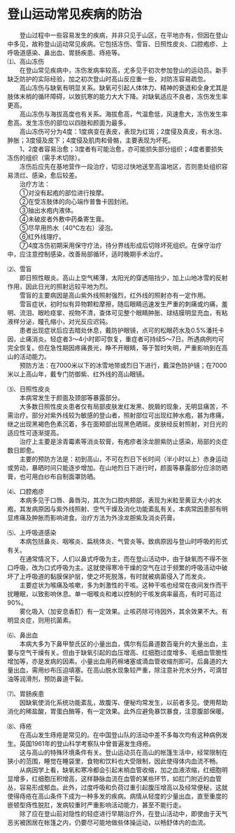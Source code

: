 # 登山运动常见疾病的防治  

&emsp;&emsp;登山过程中一些容易发生的疾病，并非只见于山区，在平地亦有，但因在登山中多见，故称登山运动常见疾病。它包括冻伤、雪盲、日照性皮炎、口腔疱疹、上呼吸道感染、鼻出血、胃肠疾患、痔疮等。  
⑴、高山冻伤  
&emsp;&emsp;在登山常见疾病中，冻伤发病率较高，尤多见于初次参加登山的运动员。新手缺乏防护的实际经验，加之初次登山时高山反应重一些，对防冻容易疏忽。  
&emsp;&emsp;高山冻伤与缺氧有明显关系。缺氧可引起人体体力、精神的衰退和全身尤其是肢体末梢的循环障碍，以致抗寒的能力大大下降。对缺氧适应不良者，冻伤发生率更高。  
&emsp;&emsp;高山冻伤与海拔高度也有关系。海拔愈高，气温愈低，风速愈大，冻伤发生率愈高。发生冻伤的部位以四肢和颜面为最多。  
&emsp;&emsp;高山冻伤可分为4度：1度病变在表皮，表现为红斑；2度侵及真皮，有水泡、肿胀；3度侵及皮下；4度侵及肌肉和骨骼，主要表现为坏死。  
&emsp;&emsp;1、2度者容易治愈；3度者有可能治愈，亦可能损失部分组织；4度者要损失冻伤的组织（需手术切除）。  
&emsp;&emsp;冻伤后应先在基地营作一段治疗，切忌过快地送至高温地区，否则患处组织容易溃烂、感染，愈后较差。  
&emsp;&emsp;治疗方法：  
&emsp;&emsp;①对没有起疱的部位进行按摩。  
&emsp;&emsp;②在受冻肢体的向心端作普鲁卡因封闭。  
&emsp;&emsp;③抽出水疱内液体。  
&emsp;&emsp;④未破皮者外敷中药桑寄生膏。  
&emsp;&emsp;⑤尽早用热水（40℃左右）浸泡。  
&emsp;&emsp;⑥红外线理疗。  
&emsp;&emsp;⑦4度冻伤初期采用保守疗法，待分界线形成后切除坏死组织。在保守治疗中，应注意控制感染，改善局部循环，适时晚期手术治疗。  

⑵、雪盲  
&emsp;&emsp;即日照性眼炎。高山上空气稀薄，太阳光的穿透阻挡少，加上山地冰雪的反射作用，因此日光的照射远较平地为烈。  
&emsp;&emsp;雪盲的主要病因是高山紫外线照射强烈，红外线的照射亦有一定作用。  
&emsp;&emsp;雪盲症状，初时似有异物颗粒摩擦，随后眼睛迅速发生严重的刺痛或灼痛，羞明、流泪、眼睑痉挛、视物不清，查体可见整个眼睛肿胀、球结膜明显充血，有粘液样分泌，瞳孔缩小，对光反应迟钝。  
&emsp;&emsp;患者出现症状后应去暗处休息，戴防护眼镜，点可的松眼药水及0.5%潘托卡因，止痛消炎。轻症者3～4小时即可恢复，重症者可持续5～7日。所遇病例均可完全恢复。但在急性期因疼痛畏光，睁不开眼睛，等于暂时失明，严重影响到在高山的活动能力。  
&emsp;&emsp;预防方法：在7000米以下的冰雪地带或烈日下进行，戴深色防护镜；在7000米以上高山年，戴专门防御紫、红外线的高山眼镜。  

⑶、日照性皮炎  
&emsp;&emsp;本病常发生于颜面及颈部等暴露部分。  
&emsp;&emsp;大多数日照性皮炎患者仅有局部皮肤发红发黑、脱屑的现象，无明显痛苦，不需治疗。部分对紫外线较为敏感的登山者，照射部位可出现红肿水疱，甚为疼痛，继之出现黑褐色色素沉着，多在面颊部出现黑色晒斑。皮肤经反射照射，对日光的适应性可逐渐提高。  
&emsp;&emsp;治疗上主要是涂青霉素等消炎软膏，有疱疹者涂龙胆紫防止感染，局部的炎症数日即愈。  
&emsp;&emsp;主要的预防方法是：初到高山，不可在烈日下长时间（半小时以上）赤身运动或劳动，暴晒时间只能逐步增加。在山地烈日下进行时，颜面等暴露部分应涂防晒膏，也可用白纱布自制面罩防晒。  

⑷、口腔疱疹  
&emsp;&emsp;本病多见于口唇、鼻唇沟，其次为口腔内颊部，表现为米粒至黄豆大小的水疱，其发病原因与紫外线照射、空气干燥及消化功能紊乱有关。本病常因患部有明显疼痛及肿胀而影响进食。治疗方法为外涂龙胆紫及消炎药膏。  

⑸、上呼吸道感染  
&emsp;&emsp;本病包括鼻炎、咽喉炎、扁桃体炎、气管炎等。致病原因与登山时呼吸的形式有关。  
&emsp;&emsp;在通常情况下，人们以鼻式呼吸为主，而在登山活动中，由于缺氧而不得不张口呼吸，改为口式呼吸为主。这就使得寒冷干燥的空气在过于频繁的呼吸活动中破坏了上呼吸道的黏膜保护层，使之坏死脱落，有时就被病菌侵入了而发炎。  
&emsp;&emsp;主要症状为喉痛及咳嗽，多为刺激性的干咳。这种干咳也经常在夜间发作而干扰睡眠，以致影响休息。单一咽喉炎和难以控制的干咳发病率最高，有时可高过90%。  
&emsp;&emsp;雾化吸入（加安息香酊）有一定效果。止咳药除可待因外，其余效果不大。有明显炎症，则用抗菌素。  

⑹、鼻出血  
&emsp;&emsp;本病大多为下鼻甲黎氏区的小量出血，偶尔有后鼻道数百毫升的大量出血，主要与空气干燥有关。但由于缺氧引起的血压增高、红细胞过度增多、毛细血管脆性增加等，亦是发病的因素。小量出血用药棉堵塞或滴血管收缩剂即可。后鼻道的大量出血，需用纱布压迫填塞。在高山脱水现象较严重，除注意补充水分外，可滴甘油等润滑剂，预防鼻道干裂。  

⑺、胃肠疾患  
&emsp;&emsp;因缺氧使消化系统功能紊乱，故腹泻、便秘均常发生，以前者多见。使用帮助消化的稀盐酸，胃蛋白酶等，有一定效果。此外应避免暴饮暴食，注意腹部保暖。  

⑻、痔疮  
&emsp;&emsp;在高山发生痔疮是常见的。在中国登山队的活动中差不多每次均有这种病例发生。英国1961年的登山科学考察队中曾普遍发生痔疮。  
&emsp;&emsp;这与高山的特殊环境条件有关。登山运动员在高山的帐篷生活中，经常限制在狭小的范围，睡觉在睡袋里，食物和饮料也大受限制，因此使得体内血流不畅。  
&emsp;&emsp;从病因学上看，缺氧和寒冷都会引起末梢血管收缩，加之血液浓缩，红细胞明显增多，红细胞压积增高，这样静脉血流在血管的某些环节，如肛门附近的血管丛，容易形成郁血。此外，过度呼吸和负荷过重引起腹压增高以及经常便秘，这就使得痔疮在高山条件下成为一种多发的疾病。病情从轻度的少量出血，直至重度的嵌顿型痔性脱肛，发病较重时严重影响活动能力，甚至不能行走。  
&emsp;&emsp;除了应在登山前对隐性的轻症进行早期治疗外，在登山活动中，即使由于天气恶劣被困居在帐篷之内，仍要尽可能地做些体操运动，以畅舒体内的血流。